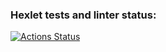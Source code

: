 ### Hexlet tests and linter status:
[![Actions Status](https://github.com/xycainoff/infrastructure-automation-project-77/actions/workflows/hexlet-check.yml/badge.svg)](https://github.com/xycainoff/infrastructure-automation-project-77/actions)